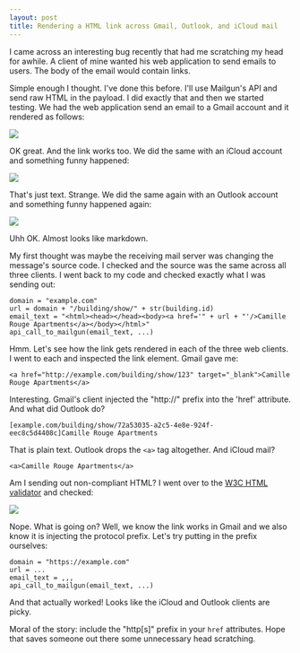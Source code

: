 ```yaml
---
layout: post
title: Rendering a HTML link across Gmail, Outlook, and iCloud mail
---
```


I came across an interesting bug recently that had me scratching my head for awhile. A client of mine wanted his web application to send emails to users. The body of the email would contain links. 

Simple enough I thought. I've done this before. I'll use Mailgun's API and send raw HTML in the payload. I did exactly that and then we started testing. We had the web application send an email to a Gmail account and it rendered as follows:

<img src="https://s3-us-west-1.amazonaws.com/dopeboy/render-email-blog-post/rendered_gmail.png"/>

OK great. And the link works too. We did the same with an iCloud account and something funny happened:

<img src="https://s3-us-west-1.amazonaws.com/dopeboy/render-email-blog-post/rendered_icloud.png"/>

That's just text. Strange. We did the same again with an Outlook account and something funny happened again:

<img src="https://s3-us-west-1.amazonaws.com/dopeboy/render-email-blog-post/rendered_outlook.png"/>

Uhh OK. Almost looks like markdown. 

My first thought was maybe the receiving mail server was changing the message's source code. I checked and the source was the same across all three clients. I went back to my code and checked exactly what I was sending out:

```
domain = "example.com"
url = domain + "/building/show/" + str(building.id)
email_text = "<html><head></head><body><a href='" + url + "'/>Camille Rouge Apartments</a></body></html>"
api_call_to_mailgun(email_text, ...)
```

Hmm. Let's see how the link gets rendered in each of the three web clients. I went to each and inspected the link element. Gmail gave me:

```
<a href="http://example.com/building/show/123" target="_blank">Camille Rouge Apartments</a>
```

Interesting. Gmail's client injected the "http://" prefix into the 'href' attribute. And what did Outlook do?

```
[example.com/building/show/72a53035-a2c5-4e8e-924f-eec8c5d4408c]Camille Rouge Apartments
```

That is plain text. Outlook drops the `<a>` tag altogether. And iCloud mail?

```
<a>Camille Rouge Apartments</a>
```

Am I sending out non-compliant HTML? I went over to the [W3C HTML validator](https://validator.w3.org) and checked:

<img src="https://s3-us-west-1.amazonaws.com/dopeboy/render-email-blog-post/w3c.png"/>

Nope. What is going on? Well, we know the link works in Gmail and we also know it is injecting the protocol prefix. Let's try putting in the prefix ourselves:

```
domain = "https://example.com"
url = ...
email_text = ,,,
api_call_to_mailgun(email_text, ...)
```

And that actually worked! Looks like the iCloud and Outlook clients are picky.

Moral of the story: include the "http[s]" prefix in your `href` attributes. Hope that saves someone out there some unnecessary head scratching.
